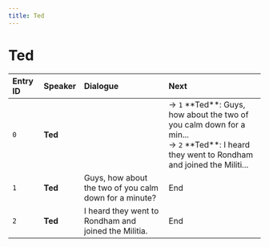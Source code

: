 ```yaml
---
title: Ted
---
```


# Ted


| Entry ID | Speaker | Dialogue | Next |
| :------- | :------ | :------- | :------------ |
| `0` | **Ted** |  | → `1` \*\*Ted\*\*: Guys, how about the two of you calm down for a min\.\.\.<br>→ `2` \*\*Ted\*\*: I heard they went to Rondham and joined the Militi\.\.\. |
| `1` | **Ted** | Guys, how about the two of you calm down for a minute? | End |
| `2` | **Ted** | I heard they went to Rondham and joined the Militia\. | End |
